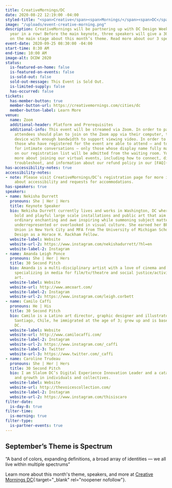 ```yaml
---
title: CreativeMornings/DC
date: 2020-08-22 12:19:00 -04:00
styled-title: "<span>Creative</span><span>Mornings/</span><span>DC</span>"
image: "/uploads/event-creative-morning.png"
description: CreativeMornings will be partnering up with DC Design Week for the fourth
  year in a row! Before the main keynote, three speakers will give a 30 second pitch
  on the main stage about this month’s theme. Read more about our 3 speakers below!
event-date: 2020-09-25 08:30:00 -04:00
start-time: 8:30 AM
end-time: 10:00 AM
image-alt: DCDW 2020
status:
  is-featured-on-home: false
  is-featured-on-events: false
  is-sold-out: false
  sold-out-message: This Event is Sold Out.
  is-limited-supply: false
  has-occurred: false
tickets:
  has-member-button: true
  member-button-url: https://creativemornings.com/cities/dc
  member-button-label: Learn More
venue:
  name: Zoom
  additional-header: Platform and Prerequisites
  additional-info: This event will be streamed via Zoom. In order to participate fully,
    attendees should plan to join on the Zoom app via their computer, tablet, or mobile
    device with enough bandwidth to support viewing video. In order to ensure only
    those who have registered for the event are able to attend — and to create space
    for intimate conversations — only those whose display name fully matches the name
    on our registration list will be admitted from the waiting room. You can find
    more about joining our virtual events, including how to connect, directions to
    troubleshoot, and information about our refund policy in our [FAQ](/faqs/).
has-accessibility-notes: true
accessibility-notes:
- note: Please visit CreativeMornings/DC’s registration page for more information
    about accessibility and requests for accommodations.
has-speakers: true
speakers:
- name: Nekisha Durrett
  pronouns: She | Her | Hers
  title: Keynote Speaker
  bio: Nekisha Durrett currently lives and works in Washington, DC where she creates
    bold and playful large scale installations and public art that aim to make the
    ordinary enchanting and awe inspiring while summoning subject matter that is often
    underrepresented or overlooked in visual culture. She earned her BFA at The Cooper
    Union in New York City and MFA from The University of Michigan School of Art and
    Design as a Horace H. Rackham Fellow.
  website-label: Website
  website-url-2: https://www.instagram.com/nekishadurrett/?hl=en
  website-label-2: Instagram
- name: Amanda Leigh Ponce
  pronouns: She | Her | Hers
  title: 30 Second Pitch
  bio: Amanda is a multi-disciplinary artist with a love of cinema and performance,
    specializing in media for film/tv/theatre and social justice/activism through
    art.
  website-label: Website
  website-url: http://www.amcoart.com/
  website-label-2: Instagram
  website-url-2: https://www.instagram.com/leigh.corbett
- name: Camilo Caffi
  pronouns: He | His
  title: 30 Second Pitch
  bio: Camilo is a Latino art director, graphic designer and illustrator. Born in
    Santiago, Chile, he immigrated at the age of 3; grew up and is based in Washington,
    DC.
  website-label: Website
  website-url: http://www.camilocaffi.com/
  website-label-2: Instagram
  website-url-2: https://www.instagram.com/_caffi
  website-label-3: Twitter
  website-url-3: https://www.twitter.com/_caffi
- name: Caroline Trudeau
  pronouns: She | Her | Hers
  title: 30 Second Pitch
  bio: I am Slalom DC’s Digital Experience Innovation Leader and a catalyst for change
    and growth in individuals and collectives.
  website-label: Website
  website-url: http://thevoicescollection.com/
  website-label-2: Instagram
  website-url-2: https://www.instagram.com/thisiscaro
filter-date:
  is-day-8: true
filter-time:
  is-morning: true
filter-type:
  is-partner-events: true
---
```


## September’s Theme is Spectrum
“A band of colors, expanding definitions, a broad array of identities — we all live within multiple spectrums”

Learn more about this month's theme, speakers, and more at [Creative Mornings DC](https://creativemornings.com/cities/dc){:target="_blank" rel="noopener nofollow"}.

